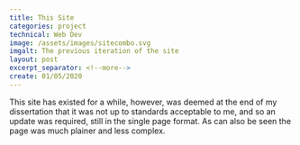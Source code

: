 ```yaml
---
title: This Site
categories: project
technical: Web Dev
image: /assets/images/sitecombo.svg
imgalt: The previous iteration of the site 
layout: post
excerpt_separator: <!--more-->
create: 01/05/2020
---
```


This site has existed for a while, however, was deemed at the end of my dissertation that it was not up 
to standards acceptable to me, and so an update was required, still in the single page format. As can also be seen
the page was much plainer and less complex.
<!--more-->